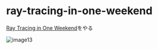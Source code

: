 # ray-tracing-in-one-weekend
[Ray Tracing in One Weekend](https://raytracing.github.io/books/RayTracingInOneWeekend.html)をやる

![image13](https://user-images.githubusercontent.com/5696631/131251657-d6aea492-f7b9-436c-b48a-5cad7c246509.jpg)

